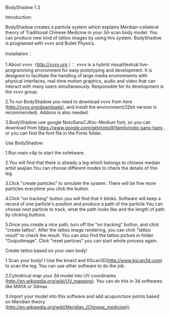 BodyShadow 1.3

Introduction:

BodyShadow creates a particle system which explains Merdian-collateral theory of Traditional Chinese Medicine in your 3d-scan body model. You can produce new kind of tattoo images by using this system.
BodyShadow is programed with vvvv and Bullet Physics.

Installation：

1.About vvvv（http://vvvv.org ）：
vvvv is a hybrid visual/textual live-programming environment for easy prototyping and development. It is designed to facilitate the handling of large media environments with physical interfaces, real-time motion graphics, audio and video that can interact with many users simultaneously. Responsible for its development is the vvvv group.

2.To run BodyShadow you need to download vvvv from here (http://vvvv.org/downloads), and install the environment(32bit version is recommended). Addons is also needed.

3.BodyShadow use google NotoSansCJKsc-Medium font, so you can download from https://www.google.com/get/noto/#/family/noto-sans-hans , or you can find the font file in the Fonts folder.

Use BodyShadow:

1.Run main.v4p to start the sofetware.

2.You will find that there is already a leg which belongs to chinese median artist aaajiao.You can choose different modes to check the details of this leg. 

3.Click "create particles" to simulate the system. There will be five more particles everytime you click the button.

4.Click "on tracking" button you will find that it blinks. Software will keep a record of one particle's position and produce a path of the particle.You can choose next particle to track, what the path looks like and the length of path by clicking buttons.

5.Once you create a nice path, turn off the "on tracking" button, and click "create tattoo". After the tattoo image rendering, you can click "tattoo result" to check the result. You can also find the tattoo picture in folder "OutputImage". Click "reset partices" you can start whole process again.

Create tattoo based on your own body!

1.Scan your body!
I Use the kinect and KScan3D(http://www.kscan3d.com) to scan the leg. You can use other software to do the job.

2.Cylindrical map your 3d model into UV coordinates (http://en.wikipedia.org/wiki/UV_mapping). You can do this in 3d softwares like MAYA or 3dmax. 

3.Import your model into this software and add acupuncture points based on Meridian theory (http://en.wikipedia.org/wiki/Meridian_(Chinese_medicine)).